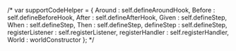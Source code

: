 
  /*
    var supportCodeHelper = {
      Around           : self.defineAroundHook,
      Before           : self.defineBeforeHook,
      After            : self.defineAfterHook,
      Given            : self.defineStep,
      When             : self.defineStep,
      Then             : self.defineStep,
      defineStep       : self.defineStep,
      registerListener : self.registerListener,
      registerHandler  : self.registerHandler,
      World            : worldConstructor
    };
  */
